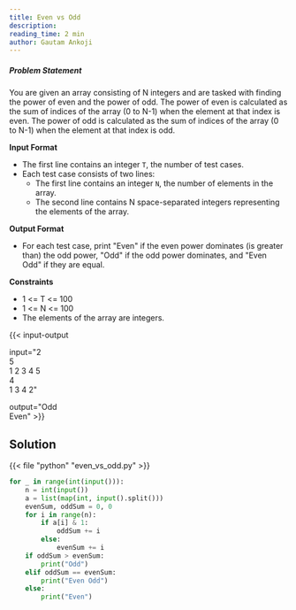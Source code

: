 ```yaml
---
title: Even vs Odd
description:
reading_time: 2 min
author: Gautam Ankoji
---
```


##### Problem Statement

You are given an array consisting of N integers and are tasked with finding the power of even and the power of odd. The power of even is calculated as the sum of indices of the array (0 to N-1) when the element at that index is even. The power of odd is calculated as the sum of indices of the array (0 to N-1) when the element at that index is odd.

**Input Format**

* The first line contains an integer `T`, the number of test cases.
* Each test case consists of two lines:
  * The first line contains an integer `N`, the number of elements in the array.
  * The second line contains N space-separated integers representing the elements of the array.

**Output Format**

* For each test case, print "Even" if the even power dominates (is greater than) the odd power, "Odd" if the odd power dominates, and "Even Odd" if they are equal.

**Constraints**

* 1 <= T <= 100
* 1 <= N <= 100
* The elements of the array are integers.

{{< input-output

input="2</br>5</br>1 2 3 4 5</br>4</br>1 3 4 2"

output="Odd</br>Even" >}}

## Solution

<!-- **Approach:** -->

{{< file "python" "even_vs_odd.py" >}}

```py
for _ in range(int(input())):
    n = int(input())
    a = list(map(int, input().split()))
    evenSum, oddSum = 0, 0
    for i in range(n):
        if a[i] & 1:
            oddSum += i
        else:
            evenSum += i
    if oddSum > evenSum:
        print("Odd")
    elif oddSum == evenSum:
        print("Even Odd")
    else:
        print("Even")
```
